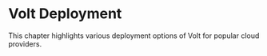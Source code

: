 # Volt Deployment

This chapter highlights various deployment options of Volt for popular cloud providers.